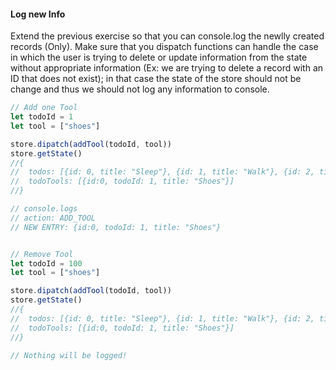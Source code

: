 #### Log new Info

Extend the previous exercise so that you can console.log the newlly created records (Only). Make sure that you dispatch functions can handle the case in which the user is trying to delete or update information from the state without appropriate information (Ex: we are trying to delete a record with an ID that does not exist); in that case the state of the store should not be change and thus we should not log any information to console.


```jsx
// Add one Tool
let todoId = 1
let tool = ["shoes"]

store.dipatch(addTool(todoId, tool))
store.getState()
//{
//  todos: [{id: 0, title: "Sleep"}, {id: 1, title: "Walk"}, {id: 2, title: "Study"}, {id: 3, title: "Eat"}],
//  todoTools: [{id:0, todoId: 1, title: "Shoes"}]
//}

// console.logs
// action: ADD_TOOL
// NEW ENTRY: {id:0, todoId: 1, title: "Shoes"}


// Remove Tool
let todoId = 100
let tool = ["shoes"]

store.dipatch(addTool(todoId, tool))
store.getState()
//{
//  todos: [{id: 0, title: "Sleep"}, {id: 1, title: "Walk"}, {id: 2, title: "Study"}, {id: 3, title: "Eat"}],
//  todoTools: [{id:0, todoId: 1, title: "Shoes"}]
//}

// Nothing will be logged!
```
